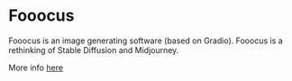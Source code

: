 # Fooocus

Fooocus is an image generating software (based on Gradio). Fooocus is a rethinking of Stable Diffusion and Midjourney.

More info [here](https://github.com/lllyasviel/Fooocus)
